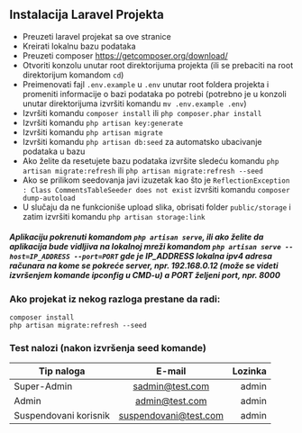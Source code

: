 ## Instalacija Laravel Projekta
- Preuzeti laravel projekat sa ove stranice
- Kreirati lokalnu bazu podataka
- Preuzeti composer https://getcomposer.org/download/
- Otvoriti konzolu unutar root direktorijuma projekta (ili se prebaciti na root direktorijum komandom `cd`)
- Preimenovati fajl `.env.example` u `.env` unutar root foldera projekta i promeniti informacije o bazi podataka po potrebi (potrebno je u konzoli unutar direktorijuma izvršiti komandu `mv .env.example .env`)
- Izvršiti komandu `composer install` ili ```php composer.phar install```
- Izvršiti komandu `php artisan key:generate` 
- Izvršiti komandu `php artisan migrate`
- Izvršiti komandu `php artisan db:seed` za automatsko ubacivanje podataka u bazu
- Ako želite da resetujete bazu podataka izvršite sledeću komandu `php artisan migrate:refresh` ili `php artisan migrate:refresh --seed`
- Ako se prilikom seedovanja javi izuzetak kao što je `ReflectionException  : Class CommentsTableSeeder does not exist` izvršiti komandu `composer dump-autoload` 
- U slučaju da ne funkcioniše upload slika, obrisati folder `public/storage` i zatim izvršiti komandu `php artisan storage:link`

##### Aplikaciju pokrenuti komandom `php artisan serve`, ili ako želite da aplikacija bude vidljiva na lokalnoj mreži komandom `php artisan serve --host=IP_ADDRESS --port=PORT` gde je IP_ADDRESS lokalna ipv4 adresa računara na kome se pokreće server, npr. 192.168.0.12 (može se videti izvršenjem komande ipconfig u CMD-u) a PORT željeni port, npr. 8000

### Ako projekat iz nekog razloga prestane da radi:
```
composer install
php artisan migrate:refresh --seed
```


### Test nalozi (nakon izvršenja seed komande)

| Tip naloga        | E-mail           | Lozinka  |
| ------------- |:-------------:| -----:|
| Super-Admin     | sadmin@test.com | admin |
| Admin      | admin@test.com      |   admin |
| Suspendovani korisnik | suspendovani@test.com      |    admin |
